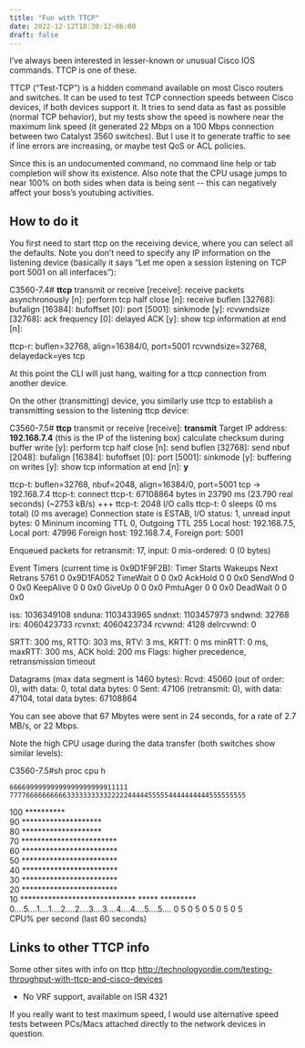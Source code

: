 ```yaml
---
title: "Fun with TTCP"
date: 2022-12-12T18:30:12-06:00
draft: false
---
```



I’ve always been interested in lesser-known or unusual Cisco IOS commands. TTCP is one of these.

TTCP (“Test-TCP”) is a hidden command available on most Cisco routers and switches. It can be used to test TCP connection speeds between Cisco devices, if both devices support it. It tries to send data as fast as possible (normal TCP behavior), but my tests show the speed is nowhere near the maximum link speed (it generated 22 Mbps on a 100 Mbps connection between two Catalyst 3560 switches). But I use it to generate traffic to see if line errors are increasing, or maybe test QoS or ACL policies.

Since this is an undocumented command, no command line help or tab completion will show its existence. Also note that the CPU usage jumps to near 100% on both sides when data is being sent -- this can negatively affect your boss’s youtubing activities.

## How to do it

You first need to start ttcp on the receiving device, where you can select all the defaults. Note you don’t need to specify any IP information on the listening device (basically it says “Let me open a session listening on TCP port 5001 on all interfaces”):


C3560-7.4\# **ttcp**
transmit or receive [receive]: 
receive packets asynchronously [n]: 
perform tcp half close [n]: 
receive buflen [32768]: 
bufalign [16384]: 
bufoffset [0]: 
port [5001]: 
sinkmode [y]: 
rcvwndsize [32768]: 
ack frequency [0]: 
delayed ACK [y]: 
show tcp information at end [n]: 

ttcp-r: buflen=32768, align=16384/0, port=5001
rcvwndsize=32768, delayedack=yes  tcp


At this point the CLI will just hang, waiting for a ttcp connection from another device. 

On the other (transmitting) device, you similarly use ttcp to establish a transmitting session to the listening ttcp device:

C3560-7.5\# **ttcp**
transmit or receive [receive]: **transmit**
Target IP address: **192.168.7.4**     (this is the IP of the listening box)
calculate checksum during buffer write [y]: 
perform tcp half close [n]: 
send buflen [32768]: 
send nbuf [2048]: 
bufalign [16384]: 
bufoffset [0]: 
port [5001]: 
sinkmode [y]: 
buffering on writes [y]: 
show tcp information at end [n]: **y**

ttcp-t: buflen=32768, nbuf=2048, align=16384/0, port=5001  tcp  -> 192.168.7.4
ttcp-t: connect
ttcp-t: 67108864 bytes in 23790 ms (23.790 real seconds) (~2753 kB/s) +++
ttcp-t: 2048 I/O calls
ttcp-t: 0 sleeps (0 ms total) (0 ms average)
Connection state is ESTAB, I/O status: 1, unread input bytes: 0
Mininum incoming TTL 0, Outgoing TTL 255
Local host: 192.168.7.5, Local port: 47996
Foreign host: 192.168.7.4, Foreign port: 5001

Enqueued packets for retransmit: 17, input: 0  mis-ordered: 0 (0 bytes)

Event Timers (current time is 0x9D1F9F2B):
Timer          Starts    Wakeups            Next
Retrans          5761          0      0x9D1FA052
TimeWait            0          0             0x0
AckHold             0          0             0x0
SendWnd             0          0             0x0
KeepAlive           0          0             0x0
GiveUp              0          0             0x0
PmtuAger            0          0             0x0
DeadWait            0          0             0x0

iss: 1036349108  snduna: 1103433965  sndnxt: 1103457973     sndwnd:  32768
irs: 4060423733  rcvnxt: 4060423734  rcvwnd:       4128  delrcvwnd:      0

SRTT: 300 ms, RTTO: 303 ms, RTV: 3 ms, KRTT: 0 ms
minRTT: 0 ms, maxRTT: 300 ms, ACK hold: 200 ms
Flags: higher precedence, retransmission timeout

Datagrams (max data segment is 1460 bytes):
Rcvd: 45060 (out of order: 0), with data: 0, total data bytes: 0
Sent: 47106 (retransmit: 0), with data: 47104, total data bytes: 67108864

You can see above that 67 Mbytes were sent in 24 seconds, for a rate of 2.7 MB/s, or 22 Mbps.

Note the high CPU usage during the data transfer (both switches show similar levels):

C3560-7.5#sh proc cpu h
                                                              
    66669999999999999999999911111                             
    7777666666666633333333332222244444555554444444444555555555
100     **********                                            
 90     ********************                                  
 80     ********************                                  
 70 ************************                                  
 60 ************************                                  
 50 ************************                                  
 40 ************************                                  
 30 ************************                                  
 20 ************************                                  
 10 *****************************     *****          *********
   0....5....1....1....2....2....3....3....4....4....5....5....
             0    5    0    5    0    5    0    5    0    5    
               CPU% per second (last 60 seconds)
<snipped>

## Links to other TTCP info

Some other sites with info on ttcp
http://technologyordie.com/testing-throughput-with-ttcp-and-cisco-devices

-	No VRF support, available on ISR 4321

If you really want to test maximum speed, I would use alternative speed tests between PCs/Macs attached directly to the network devices in question.

